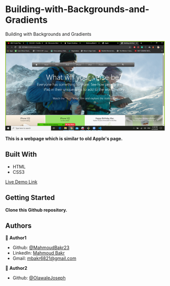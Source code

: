# Building-with-Backgrounds-and-Gradients
Building with Backgrounds and Gradients

![screenshot](./screenshot.png)

**This is a webpage which is similar to old Apple's page.**

## Built With

- HTML
- CSS3

[Live Demo Link](https://rawcdn.githack.com/MahmoudBakr23/Building-with-Backgrounds-and-Gradients/beba9eb9aa6e72c2ec6fc8867b34958b316e1807/index.html)

## Getting Started

**Clone this Github repository.**

## Authors

👤 **Author1**

- Github: [@MahmoudBakr23](https://github.com/MahmoudBakr23)
- LinkedIn: [Mahmoud Bakr](https://www.linkedin.com/in/mahmoud-bakr-a76323194/)
- Gmail: mbakr6821@gmail.com

👤 **Author2**

- Github: [@OlawaleJoseph](https://github.com/OlawaleJoseph)